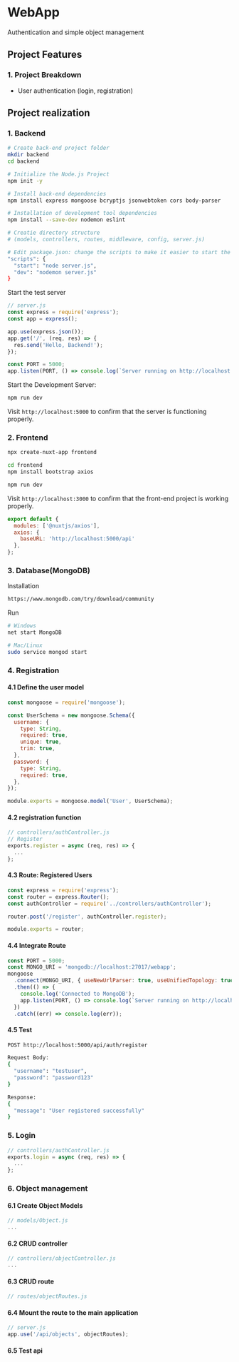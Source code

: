 # WebApp
Authentication and simple object management

## Project Features
### 1. Project Breakdown
 - User authentication (login, registration)
## Project realization
### 1. Backend
```bash
# Create back-end project folder
mkdir backend
cd backend

# Initialize the Node.js Project
npm init -y

# Install back-end dependencies
npm install express mongoose bcryptjs jsonwebtoken cors body-parser

# Installation of development tool dependencies
npm install --save-dev nodemon eslint

# Creatie directory structure
# (models, controllers, routes, middleware, config, server.js)

# Edit package.json: change the scripts to make it easier to start the server.
"scripts": {
  "start": "node server.js",
  "dev": "nodemon server.js"
}
```
Start the test server
```javascript
// server.js
const express = require('express');
const app = express();

app.use(express.json());
app.get('/', (req, res) => {
  res.send('Hello, Backend!');
});

const PORT = 5000;
app.listen(PORT, () => console.log(`Server running on http://localhost:${PORT}`));
```
Start the Development Server:
```bash
npm run dev
```
Visit `http://localhost:5000` to confirm that the server is functioning properly.

### 2. Frontend
```bash
npx create-nuxt-app frontend

cd frontend
npm install bootstrap axios

npm run dev
```
Visit `http://localhost:3000` to confirm that the front-end project is working properly.

```javascript
export default {
  modules: ['@nuxtjs/axios'],
  axios: {
    baseURL: 'http://localhost:5000/api'
  },
};
```
### 3. Database(MongoDB)
Installation
```bash
https://www.mongodb.com/try/download/community
```
Run
```bash
# Windows
net start MongoDB

# Mac/Linux
sudo service mongod start
```
### 4. Registration
#### 4.1 Define the user model
```javascript
const mongoose = require('mongoose');

const UserSchema = new mongoose.Schema({
  username: {
    type: String,
    required: true,
    unique: true,
    trim: true,
  },
  password: {
    type: String,
    required: true,
  },
});

module.exports = mongoose.model('User', UserSchema);
```
#### 4.2 registration function
```javascript
// controllers/authController.js
// Register
exports.register = async (req, res) => {
  ...
};
```
#### 4.3 Route: Registered Users
```javascript
const express = require('express');
const router = express.Router();
const authController = require('../controllers/authController');

router.post('/register', authController.register);

module.exports = router;
```
#### 4.4 Integrate Route
```javascript
const PORT = 5000;
const MONGO_URI = 'mongodb://localhost:27017/webapp';
mongoose
  .connect(MONGO_URI, { useNewUrlParser: true, useUnifiedTopology: true })
  .then(() => {
    console.log('Connected to MongoDB');
    app.listen(PORT, () => console.log(`Server running on http://localhost:${PORT}`));
  })
  .catch((err) => console.log(err));
```
#### 4.5 Test
```bash
POST http://localhost:5000/api/auth/register
```
```bash
Request Body:
{
  "username": "testuser",
  "password": "password123"
}
```
```bash
Response:
{
  "message": "User registered successfully"
}
```
### 5. Login
```javascript
// controllers/authController.js
exports.login = async (req, res) => {
  ...
};
```

### 6. Object management
#### 6.1 Create Object Models
```javascript
// models/Object.js
...
```
#### 6.2 CRUD controller
```javascript
// controllers/objectController.js
...
```
#### 6.3 CRUD route
```javascript
// routes/objectRoutes.js
```
#### 6.4 Mount the route to the main application
```javascript
// server.js
app.use('/api/objects', objectRoutes); 
```

#### 6.5 Test api
